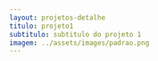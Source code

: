 ```yaml
---
layout: projetos-detalhe
titulo: projeto1
subtitulo: subtitulo do projeto 1
imagem: ../assets/images/padrao.png
---
```

